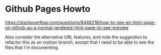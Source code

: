 # Github Pages Howto

https://stackoverflow.com/questions/8446218/how-to-see-an-html-page-on-github-as-a-normal-rendered-html-page-to-see-preview

Also consider the alternative URL features, and note the suggestion to refactor this as an orphan branch, except that I need to be able to see the files that I'm documenting.



